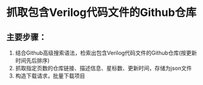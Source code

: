 # 抓取包含Verilog代码文件的Github仓库
## 主要步骤：
1. 结合Github高级搜索语法，检索出包含Verilog代码文件的Github仓库(按更新时间先后排序)
2. 抓取指定页数的仓库链接、描述信息、星标数、更新时间，存储为json文件
3. 构造下载请求，批量下载项目
